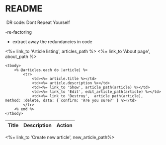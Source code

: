 # README

 DR code: Dont Repeat Yourself

-re-factoring
- extract away the redundancies in code

<%= link_to 'Article listing', articles_path %> 
<%= link_to 'About page', about_path %>


<table>
    <thead>
        <tr>
            <th>Title</th>
            <th>Description</th>
            <th colspan="3">Action</th>
        </tr>
    </thead>

    <tbody>
        <% @articles.each do |article| %>
            <tr>
                <td><%= article.title %></td>
                <td><%= article.description %></td>
                <td><%= link_to 'Show', article_path(article) %></td>
                <td><%= link_to 'Edit', edit_article_path(article) %></td>
                <td><%= link_to 'Destroy',  article_path(article),  method: :delete, data: { confirm: 'Are you sure?' } %></td>
            </tr>
        <% end %>
    </tbody>
</table>

<p><%= link_to 'Create new article', new_article_path%></p>
